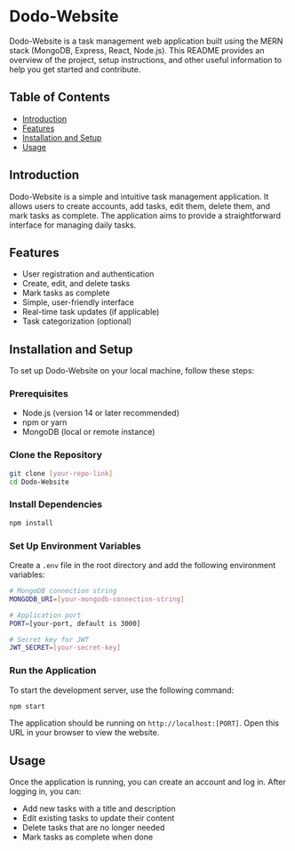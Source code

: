 # Dodo-Website

Dodo-Website is a task management web application built using the MERN stack (MongoDB, Express, React, Node.js). This README provides an overview of the project, setup instructions, and other useful information to help you get started and contribute.

## Table of Contents

- [Introduction](#introduction)
- [Features](#features)
- [Installation and Setup](#installation-and-setup)
- [Usage](#usage)

## Introduction

Dodo-Website is a simple and intuitive task management application. It allows users to create accounts, add tasks, edit them, delete them, and mark tasks as complete. The application aims to provide a straightforward interface for managing daily tasks.

## Features

- User registration and authentication
- Create, edit, and delete tasks
- Mark tasks as complete
- Simple, user-friendly interface
- Real-time task updates (if applicable)
- Task categorization (optional)

## Installation and Setup

To set up Dodo-Website on your local machine, follow these steps:

### Prerequisites

- Node.js (version 14 or later recommended)
- npm or yarn
- MongoDB (local or remote instance)

### Clone the Repository

```bash
git clone [your-repo-link]
cd Dodo-Website
```

### Install Dependencies

```bash
npm install
```

### Set Up Environment Variables

Create a `.env` file in the root directory and add the following environment variables:

```bash
# MongoDB connection string
MONGODB_URI=[your-mongodb-connection-string]

# Application port
PORT=[your-port, default is 3000]

# Secret key for JWT
JWT_SECRET=[your-secret-key]
```

### Run the Application

To start the development server, use the following command:

```bash
npm start
```

The application should be running on `http://localhost:[PORT]`. Open this URL in your browser to view the website.

## Usage

Once the application is running, you can create an account and log in. After logging in, you can:

- Add new tasks with a title and description
- Edit existing tasks to update their content
- Delete tasks that are no longer needed
- Mark tasks as complete when done

